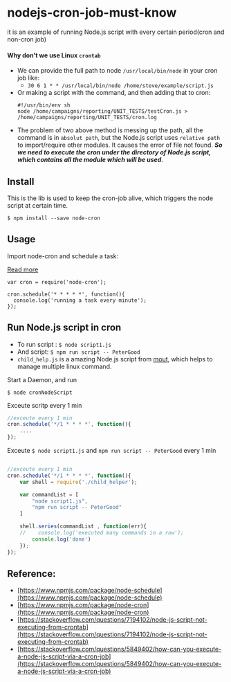 # nodejs-cron-job-must-know
it is an example of running Node.js script with every certain period(cron and non-cron job)

#### Why don't we use Linux `crontab` 
 - We can provide the full path to node `/usr/local/bin/node` in your cron job like:
    - `30 6 1 * * /usr/local/bin/node /home/steve/example/script.js`
 - Or making a script with the command, and then adding that to cron:
    ```
    #!/usr/bin/env sh 
    node /home/campaigns/reporting/UNIT_TESTS/testCron.js > /home/campaigns/reporting/UNIT_TESTS/cron.log
    ```
- The problem of two above method is messing up the path, all the command is in `absolut path`, but the Node.js script uses `relative path` to import/require other modules. It causes the error of file not found. __*So we need to execute the cron under the directory of Node.js script, which contains all the module which will be used*__.



## Install 
This is the lib is used to keep the cron-job alive, which triggers the node script at certain time.

```
$ npm install --save node-cron
```

## Usage 
Import node-cron and schedule a task:

[Read more](https://www.npmjs.com/package/node-cron)

```
var cron = require('node-cron');
 
cron.schedule('* * * * *', function(){
  console.log('running a task every minute');
});

```

## Run Node.js script in cron

 - To run script : `$ node script1.js` 
 - And script: `$ npm run script -- PeterGood`
 - `child_help.js` is a amazing Node.js script from [mout](https://github.com/mout/mout/), which helps to manage multiple linux command. 


Start a Daemon, and run 
```
$ node cronNodeScript
```

Exceute scritp every 1 min
```js
//exceute every 1 min
cron.schedule('*/1 * * * *', function(){
    ....
});
```

Exceute `$ node script1.js` and `npm run script -- PeterGood` every 1 min
```js

//exceute every 1 min
cron.schedule('*/1 * * * *', function(){
    var shell = require('./child_helper');

    var commandList = [
        "node script1.js",
        "npm run script -- PeterGood"
    ]

    shell.series(commandList , function(err){
    //    console.log('executed many commands in a row'); 
        console.log('done')
    });
});
```



## Reference:
 - [https://www.npmjs.com/package/node-schedule](https://www.npmjs.com/package/node-schedule)
 - [https://www.npmjs.com/package/node-cron](https://www.npmjs.com/package/node-cron)
 - [https://stackoverflow.com/questions/7194102/node-js-script-not-executing-from-crontab](https://stackoverflow.com/questions/7194102/node-js-script-not-executing-from-crontab)
 - [https://stackoverflow.com/questions/5849402/how-can-you-execute-a-node-js-script-via-a-cron-job](https://stackoverflow.com/questions/5849402/how-can-you-execute-a-node-js-script-via-a-cron-job)